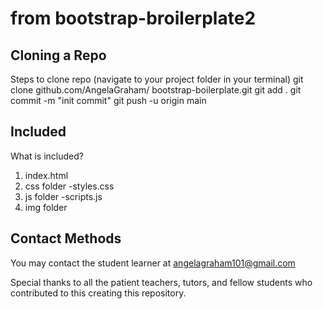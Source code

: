 # from bootstrap-broilerplate2
## Cloning a Repo

 Steps to clone repo
(navigate to your project folder in your terminal)
  git clone github.com/AngelaGraham/ bootstrap-boilerplate.git
  git add .
  git commit -m "init commit"
  git push -u origin main
## Included

What is included?
1. index.html
2. css folder
  -styles.css
3. js folder
  -scripts.js
4. img folder
## Contact Methods 
You may contact the student learner at angelagraham101@gmail.com 

Special thanks to all the patient teachers, tutors, and fellow students who contributed to this creating this repository. 
